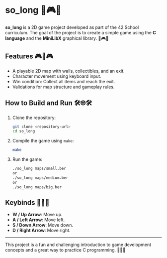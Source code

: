 # so_long 🌟🎮🌟

**so_long** is a 2D game project developed as part of the 42 School curriculum. The goal of the project is to create a simple game using the **C language** and the **MiniLibX** graphical library. 🌟🎮🌟

## Features 🎮🚀🎮
- A playable 2D map with walls, collectibles, and an exit.
- Character movement using keyboard input.
- Win condition: Collect all items and reach the exit.
- Validations for map structure and gameplay rules.

## How to Build and Run 🛠️🌐🛠️
1. Clone the repository:
   ```bash
   git clone <repository-url>
   cd so_long
   ```
2. Compile the game using `make`:
   ```bash
   make
   ```
3. Run the game:
   ```bash
   ./so_long maps/small.ber
   or
   ./so_long maps/medium.ber
   or
   ./so_long maps/big.ber
   ```

## Keybinds 🔧🔢🔧
- **W / Up Arrow**: Move up.
- **A / Left Arrow**: Move left.
- **S / Down Arrow**: Move down.
- **D / Right Arrow**: Move right.

---

This project is a fun and challenging introduction to game development concepts and a great way to practice C programming. 🚀🌟🚀
